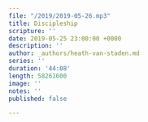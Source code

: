 ```yaml
---
file: "/2019/2019-05-26.mp3"
title: Discipleship
scripture: ''
date: 2019-05-25 23:00:00 +0000
description: ''
author: _authors/heath-van-staden.md
series: ''
duration: '44:08'
length: 58261600
image: ''
notes: ''
published: false

---
```

